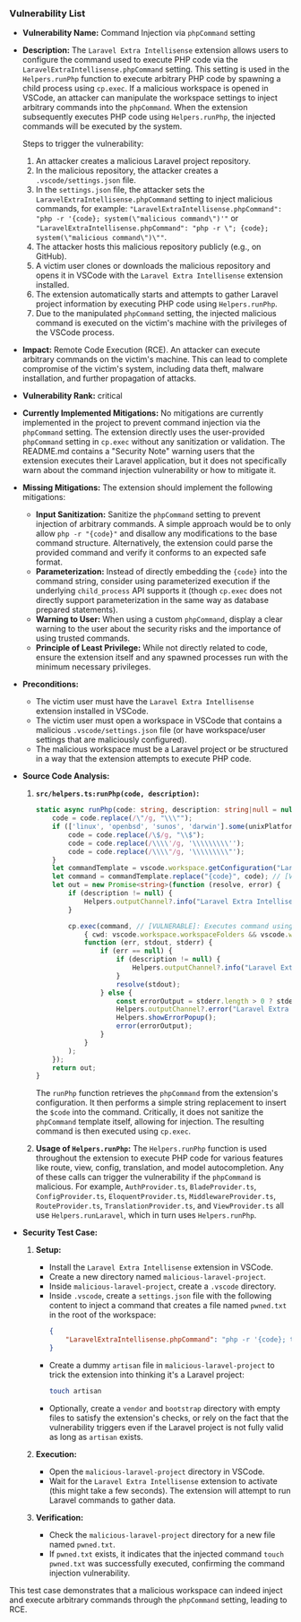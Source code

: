 ### Vulnerability List

*   **Vulnerability Name:** Command Injection via `phpCommand` setting

*   **Description:**
    The `Laravel Extra Intellisense` extension allows users to configure the command used to execute PHP code via the `LaravelExtraIntellisense.phpCommand` setting. This setting is used in the `Helpers.runPhp` function to execute arbitrary PHP code by spawning a child process using `cp.exec`. If a malicious workspace is opened in VSCode, an attacker can manipulate the workspace settings to inject arbitrary commands into the `phpCommand`. When the extension subsequently executes PHP code using `Helpers.runPhp`, the injected commands will be executed by the system.

    Steps to trigger the vulnerability:
    1.  An attacker creates a malicious Laravel project repository.
    2.  In the malicious repository, the attacker creates a `.vscode/settings.json` file.
    3.  In the `settings.json` file, the attacker sets the `LaravelExtraIntellisense.phpCommand` setting to inject malicious commands, for example: `"LaravelExtraIntellisense.phpCommand": "php -r '{code}; system(\"malicious command\")'"` or `"LaravelExtraIntellisense.phpCommand": "php -r \"; {code}; system(\"malicious command\")\""`.
    4.  The attacker hosts this malicious repository publicly (e.g., on GitHub).
    5.  A victim user clones or downloads the malicious repository and opens it in VSCode with the `Laravel Extra Intellisense` extension installed.
    6.  The extension automatically starts and attempts to gather Laravel project information by executing PHP code using `Helpers.runPhp`.
    7.  Due to the manipulated `phpCommand` setting, the injected malicious command is executed on the victim's machine with the privileges of the VSCode process.

*   **Impact:**
    Remote Code Execution (RCE). An attacker can execute arbitrary commands on the victim's machine. This can lead to complete compromise of the victim's system, including data theft, malware installation, and further propagation of attacks.

*   **Vulnerability Rank:** critical

*   **Currently Implemented Mitigations:**
    No mitigations are currently implemented in the project to prevent command injection via the `phpCommand` setting. The extension directly uses the user-provided `phpCommand` setting in `cp.exec` without any sanitization or validation. The README.md contains a "Security Note" warning users that the extension executes their Laravel application, but it does not specifically warn about the command injection vulnerability or how to mitigate it.

*   **Missing Mitigations:**
    The extension should implement the following mitigations:
    *   **Input Sanitization:** Sanitize the `phpCommand` setting to prevent injection of arbitrary commands.  A simple approach would be to only allow `php -r "{code}"` and disallow any modifications to the base command structure. Alternatively, the extension could parse the provided command and verify it conforms to an expected safe format.
    *   **Parameterization:** Instead of directly embedding the `{code}` into the command string, consider using parameterized execution if the underlying `child_process` API supports it (though `cp.exec` does not directly support parameterization in the same way as database prepared statements).
    *   **Warning to User:** When using a custom `phpCommand`, display a clear warning to the user about the security risks and the importance of using trusted commands.
    *   **Principle of Least Privilege:** While not directly related to code, ensure the extension itself and any spawned processes run with the minimum necessary privileges.

*   **Preconditions:**
    *   The victim user must have the `Laravel Extra Intellisense` extension installed in VSCode.
    *   The victim user must open a workspace in VSCode that contains a malicious `.vscode/settings.json` file (or have workspace/user settings that are maliciously configured).
    *   The malicious workspace must be a Laravel project or be structured in a way that the extension attempts to execute PHP code.

*   **Source Code Analysis:**

    1.  **`src/helpers.ts:runPhp(code, description)`:**
        ```typescript
        static async runPhp(code: string, description: string|null = null) : Promise<string> {
            code = code.replace(/\"/g, "\\\"");
            if (['linux', 'openbsd', 'sunos', 'darwin'].some(unixPlatforms => os.platform().includes(unixPlatforms))) {
                code = code.replace(/\$/g, "\\$");
                code = code.replace(/\\\\'/g, '\\\\\\\\\'');
                code = code.replace(/\\\\"/g, '\\\\\\\\\"');
            }
            let commandTemplate = vscode.workspace.getConfiguration("LaravelExtraIntellisense").get<string>('phpCommand') ?? "php -r \"{code}\""; // [VULNERABLE]: Retrieves phpCommand from settings
            let command = commandTemplate.replace("{code}", code); // [VULNERABLE]:  Direct string replacement without sanitization
            let out = new Promise<string>(function (resolve, error) {
                if (description != null) {
                    Helpers.outputChannel?.info("Laravel Extra Intellisense command started: " + description);
                }

                cp.exec(command, // [VULNERABLE]: Executes command using cp.exec
                    { cwd: vscode.workspace.workspaceFolders && vscode.workspace.workspaceFolders.length > 0 ? vscode.workspace.workspaceFolders[0].uri.fsPath : undefined },
                    function (err, stdout, stderr) {
                        if (err == null) {
                            if (description != null) {
                                Helpers.outputChannel?.info("Laravel Extra Intellisense Resolved: " + description);
                            }
                            resolve(stdout);
                        } else {
                            const errorOutput = stderr.length > 0 ? stderr : stdout;
                            Helpers.outputChannel?.error("Laravel Extra Intellisense Error:\n " + (description ?? '') + '\n\n' + errorOutput);
                            Helpers.showErrorPopup();
                            error(errorOutput);
                        }
                    }
                );
            });
            return out;
        }
        ```
        The `runPhp` function retrieves the `phpCommand` from the extension's configuration. It then performs a simple string replacement to insert the `$code` into the command.  Critically, it does not sanitize the `phpCommand` template itself, allowing for injection. The resulting command is then executed using `cp.exec`.

    2.  **Usage of `Helpers.runPhp`:**
        The `Helpers.runPhp` function is used throughout the extension to execute PHP code for various features like route, view, config, translation, and model autocompletion. Any of these calls can trigger the vulnerability if the `phpCommand` is malicious. For example, `AuthProvider.ts`, `BladeProvider.ts`, `ConfigProvider.ts`, `EloquentProvider.ts`, `MiddlewareProvider.ts`, `RouteProvider.ts`, `TranslationProvider.ts`, and `ViewProvider.ts` all use `Helpers.runLaravel`, which in turn uses `Helpers.runPhp`.


*   **Security Test Case:**

    1.  **Setup:**
        *   Install the `Laravel Extra Intellisense` extension in VSCode.
        *   Create a new directory named `malicious-laravel-project`.
        *   Inside `malicious-laravel-project`, create a `.vscode` directory.
        *   Inside `.vscode`, create a `settings.json` file with the following content to inject a command that creates a file named `pwned.txt` in the root of the workspace:
            ```json
            {
                "LaravelExtraIntellisense.phpCommand": "php -r '{code}; touch pwned.txt'"
            }
            ```
        *   Create a dummy `artisan` file in `malicious-laravel-project` to trick the extension into thinking it's a Laravel project:
            ```bash
            touch artisan
            ```
        *   Optionally, create a `vendor` and `bootstrap` directory with empty files to satisfy the extension's checks, or rely on the fact that the vulnerability triggers even if the Laravel project is not fully valid as long as `artisan` exists.

    2.  **Execution:**
        *   Open the `malicious-laravel-project` directory in VSCode.
        *   Wait for the `Laravel Extra Intellisense` extension to activate (this might take a few seconds). The extension will attempt to run Laravel commands to gather data.

    3.  **Verification:**
        *   Check the `malicious-laravel-project` directory for a new file named `pwned.txt`.
        *   If `pwned.txt` exists, it indicates that the injected command `touch pwned.txt` was successfully executed, confirming the command injection vulnerability.

This test case demonstrates that a malicious workspace can indeed inject and execute arbitrary commands through the `phpCommand` setting, leading to RCE.
